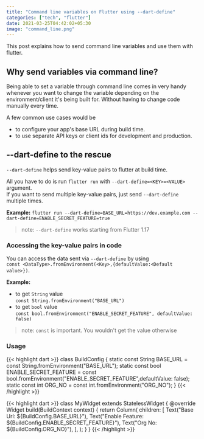 ```yaml
---
title: "Command line variables on Flutter using --dart-define"
categories: ["tech", "flutter"]
date: 2021-03-25T04:42:02+05:30
image: "command_line.png"
---
```


This post explains how to send command line variables and use them with flutter.  

## Why send variables via command line?
Being able to set a variable through command line comes in very handy whenever you want to change the variable depending on the environment/client it's being built for. Without having to change code manually every time.    

A few common use cases would be 
- to configure your app's base URL during build time.
- to use separate API keys or client ids for development and production.

## --dart-define to the rescue
`--dart-define` helps send key-value pairs to flutter at build time.  

All you have to do is run `flutter run` with `--dart-define=<KEY>=<VALUE>` argument.  
If you want to send multiple key-value pairs, just send `--dart-define` multiple times.  

**Example:** 
`flutter run --dart-define=BASE_URL=https://dev.example.com --dart-define=ENABLE_SECRET_FEATURE=true`

> note: `--dart-define` works starting from Flutter 1.17

### Accessing the key-value pairs in code
You can access the data sent via `--dart-define` by using  
`const <DataType>.fromEnvironment(<Key>,{defaultValue:<Default value>})`.  

**Example:** 
- to get `String` value  
`const String.fromEnvironment("BASE_URL")`  
- to get `bool` value  
`const bool.fromEnvironment("ENABLE_SECRET_FEATURE", defaultValue: false)` 

> note: `const` is important. You wouldn't get the value otherwise

### Usage
{{< highlight dart >}}
class BuildConfig {
    static const String BASE_URL = const String.fromEnvironment("BASE_URL");
    static const bool ENABLE_SECRET_FEATURE = 
        const bool.fromEnvironment("ENABLE_SECRET_FEATURE",defaultValue: false);
    static const int ORG_NO = const int.fromEnvironment("ORG_NO");
}
{{< /highlight >}}

{{< highlight dart >}}
class MyWidget extends StatelessWidget {
  @override
  Widget build(BuildContext context) {
    return Column(
      children: [
        Text("Base Url: ${BuildConfig.BASE_URL}"),
        Text("Enable Feature: ${BuildConfig.ENABLE_SECRET_FEATURE}"),
        Text("Org No: ${BuildConfig.ORG_NO}"),
      ],
    );
  }
}
{{< /highlight >}}
